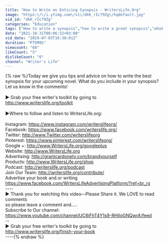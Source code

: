 ```yaml
---
title: "How to Write an Enticing Synopsis - WritersLife.Org"
image: "https:\/\/i.ytimg.com\/vi\/dkK_rIc79Zg\/hqdefault.jpg"
vid_id: "dkK_rIc79Zg"
categories: "Education"
tags: ["How to write a synopsis","how to write a great synopsis","what is a synopsis"]
date: "2021-10-31T08:06:32+03:00"
vid_date: "2019-07-03T16:30:01Z"
duration: "PT5M9S"
viewcount: "68"
likeCount: "5"
dislikeCount: "0"
channel: "Writer's Life"
---
```

{% raw %}Today we give you tips and advice on how to write the best synopsis for your upcoming novel. What do you include in your synopsis? Let us know in the comments!<br /><br />► Grab your free writer's toolkit by going to <a rel="nofollow" target="blank" href="http://www.writerslife.org/toolkit">http://www.writerslife.org/toolkit</a><br /><br />►Where to follow and listen to WritersLife.org:<br /><br />Instagram: <a rel="nofollow" target="blank" href="https://www.instagram.com/writerslifeorg/">https://www.instagram.com/writerslifeorg/</a><br />Facebook: <a rel="nofollow" target="blank" href="https://www.facebook.com/writerslife.org/">https://www.facebook.com/writerslife.org/</a> <br />Twitter: <a rel="nofollow" target="blank" href="http://www.Twitter.com/writerslifeorg">http://www.Twitter.com/writerslifeorg</a><br />Pinterest: <a rel="nofollow" target="blank" href="https://www.pinterest.com/writerslifeorg/">https://www.pinterest.com/writerslifeorg/</a><br />Google +: <a rel="nofollow" target="blank" href="http://www.WritersLife.org/googleplus">http://www.WritersLife.org/googleplus</a>  <br />Website: <a rel="nofollow" target="blank" href="http://www.WritersLife.org">http://www.WritersLife.org</a><br />Advertising: <a rel="nofollow" target="blank" href="http://grantcardonetv.com/brandyourself">http://grantcardonetv.com/brandyourself</a><br />Products: <a rel="nofollow" target="blank" href="http://www.WritersLife.org/shop">http://www.WritersLife.org/shop</a><br />Podcast: <a rel="nofollow" target="blank" href="http://writerslife.org/podcast">http://writerslife.org/podcast</a><br />Join Our Team: <a rel="nofollow" target="blank" href="http://writerslife.org/contribute/">http://writerslife.org/contribute/</a><br />Advertise your book and.or writing<br /><a rel="nofollow" target="blank" href="https://www.facebook.com/WritersLifeAdvertisingPlatform/?ref=br_rs">https://www.facebook.com/WritersLifeAdvertisingPlatform/?ref=br_rs</a><br />----<br />► Thank you for watching this video—Please Share it. We LOVE to read comments <br />so please leave a comment and.....<br />Subscribe to Our channel: <br /><a rel="nofollow" target="blank" href="https://www.youtube.com/channel/UC6iFhT4Y1s9-RHIloGNQwrA/feed">https://www.youtube.com/channel/UC6iFhT4Y1s9-RHIloGNQwrA/feed</a><br />--<br />► Grab your free writer's toolkit by going to <a rel="nofollow" target="blank" href="http://www.writerslife.org/finish-your-book">http://www.writerslife.org/finish-your-book</a><br />----{% endraw %}
